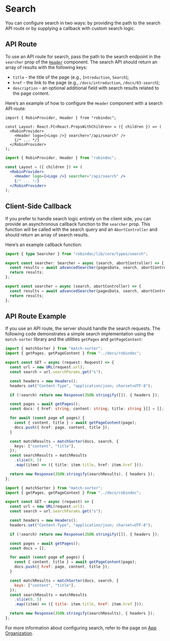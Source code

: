 # Search

You can configure search in two ways: by providing the path to the search API route or by supplying a callback with custom search logic.

## API Route

To use an API route for search, pass the path to the search endpoint in the `searcher` prop of the [`Header`](./01-elements/header.md) component. The search API should return an array of results with the following keys:

- `title` - the title of the page (e.g., `Introduction`, `Search`);
- `href` - the link to the page (e.g., `/docs/introduction`, `/docs/03-search`);
- `description` - an optional additional field with search results related to the page content.

Here’s an example of how to configure the `Header` component with a search API route:

```tsx filename="app/layout.tsx" switcher tab="TypeScript"
import { RobinProvider, Header } from "robindoc";

const Layout: React.FC<React.PropsWithChildren> = ({ children }) => (
  <RobinProvider>
    <Header logo={<Logo />} searcher="/api/search" />
    {/* ... */}
  </RobinProvider>
);
```

```jsx filename="app/layout.jsx" switcher tab="JavaScript"
import { RobinProvider, Header } from "robindoc";

const Layout = ({ children }) => (
  <RobinProvider>
    <Header logo={<Logo />} searcher="/api/search" />
    {/* ... */}
  </RobinProvider>
);
```

## Client-Side Callback

If you prefer to handle search logic entirely on the client side, you can provide an asynchronous callback function to the `searcher` prop. This function will be called with the search query and an `AbortController` and should return an array of search results.

Here’s an example callback function:

```ts filename="utils/searcher.ts" switcher tab="TypeScript"
import { type Searcher } from "robindoc/lib/core/types/search";

export const searcher: Searcher = async (search, abortController) => {
  const results = await advancedSearcher(pagesData, search, abortController);
  return results;
};
```

```js filename="utils/searcher.js" switcher tab="JavaScript"
export const searcher = async (search, abortController) => {
  const results = await advancedSearcher(pagesData, search, abortController);
  return results;
};
```

## API Route Example

If you use an API route, the server should handle the search requests. The following code demonstrates a simple search implementation using the `match-sorter` library and the utilities `getPages` and `getPageContent`:

```ts filename="app/api/search/route.ts" switcher tab="TypeScript"
import { matchSorter } from "match-sorter";
import { getPages, getPageContent } from "../docs/robindoc";

export const GET = async (request: Request) => {
  const url = new URL(request.url);
  const search = url.searchParams.get("s");

  const headers = new Headers();
  headers.set("Content-Type", "application/json; charset=UTF-8");

  if (!search) return new Response(JSON.stringify([]), { headers });

  const pages = await getPages();
  const docs: { href: string; content: string; title: string }[] = [];

  for await (const page of pages) {
    const { content, title } = await getPageContent(page);
    docs.push({ href: page, content, title });
  }

  const matchResults = matchSorter(docs, search, {
    keys: ["content", "title"],
  });
  const searchResults = matchResults
    .slice(0, 5)
    .map((item) => ({ title: item.title, href: item.href }));

  return new Response(JSON.stringify(searchResults), { headers });
};
```

```js filename="app/api/search/route.js" switcher tab="JavaScript"
import { matchSorter } from "match-sorter";
import { getPages, getPageContent } from "../docs/robindoc";

export const GET = async (request) => {
  const url = new URL(request.url);
  const search = url.searchParams.get("s");

  const headers = new Headers();
  headers.set("Content-Type", "application/json; charset=UTF-8");

  if (!search) return new Response(JSON.stringify([]), { headers });

  const pages = await getPages();
  const docs = [];

  for await (const page of pages) {
    const { content, title } = await getPageContent(page);
    docs.push({ href: page, content, title });
  }

  const matchResults = matchSorter(docs, search, {
    keys: ["content", "title"],
  });
  const searchResults = matchResults
    .slice(0, 5)
    .map((item) => ({ title: item.title, href: item.href }));

  return new Response(JSON.stringify(searchResults), { headers });
};
```

For more information about configuring search, refer to the page on [App Organization](../01-getting-started/04-app-organization.md).
